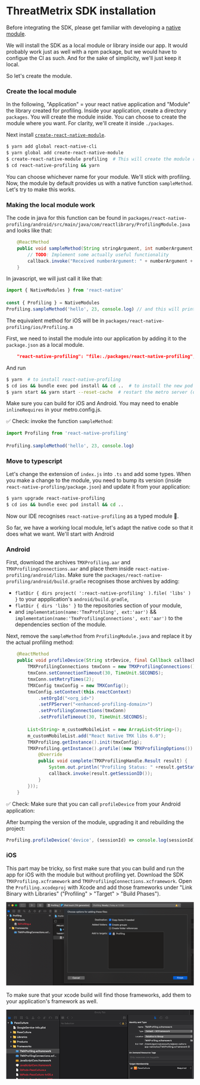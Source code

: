 # ThreatMetrix SDK installation

Before integrating the SDK, please get familiar with developing a [native module](https://reactnative.dev/docs/native-modules-intro).

We will install the SDK as a local module or library inside our app. It would probably work just as well with a npm package, but we would have to configue the CI as such. And for the sake of simplicity, we'll just keep it local.

So let's create the module.

### Create the local module

In the following, "Application" = your react native application and "Module" the library created for profiling.
Inside your application, create a directory `packages`. You will create the module inside. You can choose to create the module where you want. For clarity, we'll create it inside `./packages`.

Next install [`create-react-native-module`](https://www.npmjs.com/package/create-react-native-module).

```bash
$ yarn add global react-native-cli
$ yarn global add create-react-native-module
$ create-react-native-module profiling  # This will create the module react-native-profiling
$ cd react-native-profiling && yarn
```

You can choose whichever name for your module. We'll stick with profiling.
Now, the module by default provides us with a native function `sampleMethod`. Let's try to make this works.

### Making the local module work

The code in java for this function can be found in `packages/react-native-profiling/android/src/main/java/com/reactlibrary/ProfilingModule.java` and looks like that:

```java
    @ReactMethod
    public void sampleMethod(String stringArgument, int numberArgument, Callback callback) {
        // TODO: Implement some actually useful functionality
        callback.invoke("Received numberArgument: " + numberArgument + " stringArgument: " + stringArgument);
    }
```

In javascript, we will just call it like that:

```javascript
import { NativeModules } from 'react-native'

const { Profiling } = NativeModules
Profiling.sampleMethod('hello', 23, console.log) // and this will print "Received numberArgument: 23  stringArgument: hello"
```

The equivalent method for iOS will be in `packages/react-native-profiling/ios/Profiling.m`

First, we need to install the module into our application by adding it to the `package.json` as a local module.

```json
    "react-native-profiling": "file:./packages/react-native-profiling",
```

And run

```bash
$ yarn  # to install react-native-profiling
$ cd ios && bundle exec pod install && cd ..  # to install the new pod for iOS
$ yarn start && yarn start --reset-cache  # restart the metro server (due to patched package conflicts)
```

Make sure you can build for iOS and Android. You may need to enable `inlineRequires` in your metro.config.js.

✅ Check: invoke the function `sampleMethod`:

```javascript
import Profiling from 'react-native-profiling'

Profiling.sampleMethod('hello', 23, console.log)
```

### Move to typescript

Let's change the extension of `index.js` into `.ts` and add some types.
When you make a change to the module, you need to bump its version (inside `react-native-profiling/package.json`) and update it from your application:

```bash
$ yarn upgrade react-native-profiling
$ cd ios && bundle exec pod install && cd ..
```

Now our IDE recognises `react-native-profiling` as a typed module 🎉.

So far, we have a working local module, let's adapt the native code so that it does what we want.
We'll start with Android

### Android

First, download the archives `TMXProfiling.aar` and `TMXProfilingConnections.aar` and place them inside `react-native-profiling/android/libs`.
Make sure the `packages/react-native-profiling/android/build.gradle` recognises those archives by adding:

- `flatDir { dirs project( ':react-native-profiling' ).file( 'libs' ) }` to your appplication's `android/build.gradle`,
- `flatDir { dirs 'libs' }` to the repositories section of your module,
- and `implementation(name:'TmxProfiling', ext:'aar')` && `implementation(name:'TmxProfilingConnections', ext:'aar')` to the dependencies section of the module.

Next, remove the `sampleMethod` from `ProfilingModule.java` and replace it by the actual profiling method:

```java
    @ReactMethod
    public void profileDevice(String strDevice, final Callback callback) {
        TMXProfilingConnections tmxConn = new TMXProfilingConnections();
        tmxConn.setConnectionTimeout(30, TimeUnit.SECONDS);
        tmxConn.setRetryTimes(2);
        TMXConfig tmxConfig = new TMXConfig();
        tmxConfig.setContext(this.reactContext)
            .setOrgId("<org_id>")
            .setFPServer("<enhanced-profiling-domain>")
            .setProfilingConnections(tmxConn)
            .setProfileTimeout(30, TimeUnit.SECONDS);

        List<String> m_customMobileList = new ArrayList<String>();
        m_customMobileList.add("React Native TMX libs 6.0");
        TMXProfiling.getInstance().init(tmxConfig);
        TMXProfiling.getInstance().profile((new TMXProfilingOptions()).setCustomAttributes(m_customMobileList), ( new TMXEndNotifier() {
            @Override
            public void complete(TMXProfilingHandle.Result result) {
                System.out.println("Profiling Status: " +result.getStatus() + "  session_id: "+ result.getSessionID());
                callback.invoke(result.getSessionID());
            }
        }));
    }
```

✅ Check: Make sure that you can call `profileDevice` from your Android application:

After bumping the version of the module, upgrading it and rebuilding the project:

```javascript
Profiling.profileDevice('device', (sessionId) => console.log(sessionId)) // This should console.log the session id (ex: 5396838fd816f243bd6262142442e202)
```

### iOS

This part may be tricky, so first make sure that you can build and run the app for iOS with the module but without profiling yet.
Download the SDK `TMXProfiling.xcframework` and `TMXProfilingConnections.xcframework`.
Open the `Profiling.xcodeproj` with Xcode and add those frameworks under "Link Binary with Libraries" ("Profiling" > "Target" > "Build Phases").

![import framework module](./import_framework_module.png)

To make sure that your xcode build will find those frameworks, add them to your application's framework as well.

![import framework application](./import_framework_application.png)
